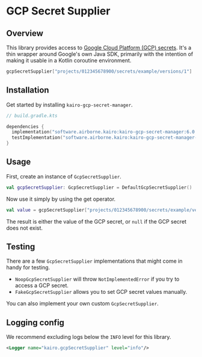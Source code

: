 # GCP Secret Supplier

## Overview

This library provides access to
[Google Cloud Platform (GCP) secrets](https://cloud.google.com/security/products/secret-manager).
It's a thin wrapper around Google's own Java SDK,
primarily with the intention of making it usable in a Kotlin coroutine environment.

```kotlin
gcpSecretSupplier["projects/012345678900/secrets/example/versions/1"]
```

## Installation

Get started by installing `kairo-gcp-secret-manager`.

```kotlin
// build.gradle.kts

dependencies {
  implementation("software.airborne.kairo:kairo-gcp-secret-manager:6.0.0")
  testImplementation("software.airborne.kairo:kairo-gcp-secret-manager-testing:6.0.0")
}
```

## Usage

First, create an instance of `GcpSecretSupplier`.

```kotlin
val gcpSecretSupplier: GcpSecretSupplier = DefaultGcpSecretSupplier()
```

Now use it simply by using the get operator.

```kotlin
val value = gcpSecretSupplier["projects/012345678900/secrets/example/versions/1"]
```

The result is either the value of the GCP secret, or `null` if the GCP secret does not exist.

## Testing

There are a few `GcpSecretSupplier` implementations that might come in handy for testing.

- `NoopGcpSecretSupplier` will throw `NotImplementedError` if you try to access a GCP secret.
- `FakeGcpSecretSupplier` allows you to set GCP secret values manually.

You can also implement your own custom `GcpSecretSupplier`.

## Logging config

We recommend excluding logs below the `INFO` level for this library.

```xml
<Logger name="kairo.gcpSecretSupplier" level="info"/>
```

